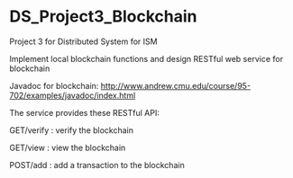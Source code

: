 # DS_Project3_Blockchain

Project 3 for Distributed System for ISM

Implement local blockchain functions and design RESTful web service for blockchain

Javadoc for blockchain: http://www.andrew.cmu.edu/course/95-702/examples/javadoc/index.html

The service provides these RESTful API:

GET/verify  : verify the blockchain

GET/view    : view the blockchain

POST/add    : add a transaction to the blockchain
